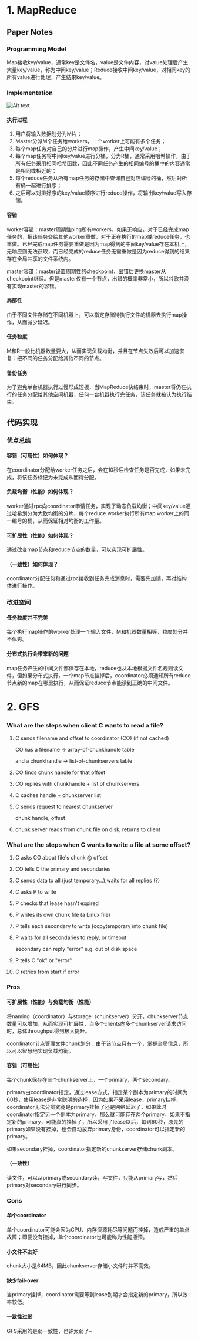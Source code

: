 # 1. MapReduce
## Paper Notes
### Programming Model
Map接收key/value，通常key是文件名，value是文件内容，对value处理后产生大量key/value，称为中间key/value；Reduce接收中间key/value，对相同key的所有value进行处理，产生结果key/value。
### Implementation
![Alt text](img/image.png)
#### 执行过程
1. 用户将输入数据划分为M片；
2. Master分派M个任务给workers，一个worker上可能有多个任务；
3. 每个map任务对自己的分片进行map操作，产生中间key/value；
4. 每个map任务将中间key/value进行分桶，分为R桶，通常采用哈希操作，由于所有任务采用相同哈希函数，因此不同任务产生的相同编号的桶中的内容通常是相同或相近的；
5. 每个reduce任务从所有map任务的存储中查询自己对应编号的桶，然后对所有桶一起进行排序；
6. 之后可以对排好序的key/value顺序进行reduce操作，将输出key/value写入存储。
#### 容错
worker容错：master周期性ping所有workers，如果无响应，对于已经完成map任务的，把该任务交给其他worker重做，对于正在执行的map或reduce任务，也重做。已经完成map任务需要重做是因为map得到的中间key/value存在本机上，无响应则无法获取，而已经完成的reduce任务无需重做是因为reduce得到的结果存在全局共享的文件系统内。

master容错：master设置周期性的checkpoint，出错后更换master从checkpoint继续。但是master仅有一个节点，出错的概率非常小，所以谷歌并没有实现master的容错。
#### 局部性
由于不同文件存储在不同机器上，可以指定存储待执行文件的机器去执行map操作，从而减少延迟。
#### 任务粒度
M和R一般比机器数量要大，从而实现负载均衡，并且在节点失效后可以加速恢复：把不同的任务分配给其他不同的节点。
#### 备份任务
为了避免单台机器执行过慢形成短板，当MapReduce快结束时，master将仍在执行的任务分配给其他空闲机器，任何一台机器执行完任务，该任务就被认为执行结束。
## 代码实现
### 优点总结
#### 容错（可用性）如何体现？
在coordinator分配给worker任务之后，会在10秒后检查任务是否完成，如果未完成，将该任务标记为未完成从而待分配。
#### 负载均衡（性能）如何体现？
worker通过rpc向coordinator申请任务，实现了动态负载均衡；中间key/value通过哈希划分为大致均衡的分片，每个reduce worker执行所有map worker上的同一编号的桶，从而保证相对均衡的工作量。
#### 可扩展性（性能）如何体现？
通过改变map节点和reduce节点的数量，可以实现可扩展性。
#### （一致性）如何体现？
coordinator分配任何和通过rpc接收到任务完成消息时，需要先加锁，再对结构体进行操作。
### 改进空间
#### 任务粒度并不完美
每个执行map操作的worker处理一个输入文件，M和机器数量相等，粒度划分并不优秀。
#### 分布式执行会带来新的问题
map任务产生的中间文件都保存在本地，reduce也从本地根据文件名规则读文件，但如果分布式执行，一个map节点挂掉后，coordinator必须通知所有reduce节点新的map在哪里执行，从而保证reduce节点能读到正确的中间文件。
# 2. GFS
### What are the steps when client C wants to read a file?
1. C sends filename and offset to coordinator (CO) (if not cached) 

    CO has a filename -> array-of-chunkhandle table

    and a chunkhandle -> list-of-chunkservers table
2. CO finds chunk handle for that offset
3. CO replies with chunkhandle + list of chunkservers
4. C caches handle + chunkserver list
5. C sends request to nearest chunkserver
   
   chunk handle, offset
6. chunk server reads from chunk file on disk, returns to client
### What are the steps when C wants to write a file at some offset?
1. C asks CO about file's chunk @ offset
2. CO tells C the primary and secondaries
3. C sends data to all (just temporary...),waits for all replies (?)
4. C asks P to write
5. P checks that lease hasn't expired
6. P writes its own chunk file (a Linux file)
7. P tells each secondary to write (copytemporary into chunk file)
8. P waits for all secondaries to reply, or timeout
   
   secondary can reply "error" e.g. out of disk space
9. P tells C "ok" or "error"
10. C retries from start if error
### Pros
#### 可扩展性（性能）与负载均衡（性能）
将naming（coordinator）与storage（chunkserver）分开，chunkserver节点数量可以增加，从而实现可扩展性，当多个clients向多个chunkserver请求访问时，总体throughput得到极大提升。

coordinator节点管理文件chunk划分，由于该节点只有一个，掌握全局信息，所以可以智慧地实现负载均衡。
#### 容错（可用性）
每个chunk保存在三个chunkserver上，一个primary，两个secondary。

primary由coordinator指定，通过lease方式，指定某个副本为primary的时间为60秒，使用lease是非常聪明的选择，因为如果不采用lease，primary挂掉，coordinator无法分辨究竟是primary挂掉了还是网络延迟了，如果此时coordinator指定另一个副本为primary，那么就可能存在两个primary，如果不指定新的primary，可能真的挂掉了，所以采用了lease以后，每到60秒，原先的primary如果没有挂掉，也会自动放弃primary身份，coordinator可以指定新的primary。

如果secondary挂掉，coordinator指定新的chunkserver存储chunk副本。
#### （一致性）
读文件，可以从primary或secondary读，写文件，只能从primary写，然后primary对secondary进行同步。
### Cons
#### 单个coordinator
单个coordinator可能会因为CPU、内存资源耗尽等问题而挂掉，造成严重的单点故障；即便没有挂掉，单个coordinator也可能称为性能瓶颈。
#### 小文件不友好
chunk大小是64MB，因此chunkserver存储小文件时并不高效。
#### 缺少fail-over
当primary挂掉，coordinator需要等到lease到期才会指定新的primary，所以效率较低。
#### 一致性过弱
GFS采用的是弱一致性，也许太弱了~
